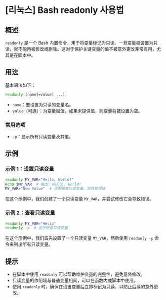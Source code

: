 # [리눅스] Bash readonly 사용법

## 概述
`readonly` 是一个 Bash 内置命令，用于将变量标记为只读。一旦变量被设置为只读，就不能再被修改或删除。这对于保护关键变量的值不被意外更改非常有用，尤其是在脚本中。

## 用法
基本语法如下：
```bash
readonly [name[=value] ...]
```
- `name`：要设置为只读的变量名。
- `value`（可选）：为变量赋值。如果未提供值，则变量将被设置为空。

### 常用选项
- `-p`：显示所有只读变量及其值。

## 示例
### 示例 1：设置只读变量
```bash
readonly MY_VAR="Hello, World!"
echo $MY_VAR  # 输出: Hello, World!
MY_VAR="New Value"  # 试图修改只读变量，将导致错误
```
在这个示例中，我们创建了一个只读变量 `MY_VAR`，并尝试修改它会导致错误。

### 示例 2：查看只读变量
```bash
readonly MY_VAR="Hello"
readonly -p  # 显示所有只读变量
```
在这个示例中，我们首先设置了一个只读变量 `MY_VAR`，然后使用 `readonly -p` 命令来列出所有只读变量。

## 提示
- 在脚本中使用 `readonly` 可以帮助维护变量的完整性，避免意外修改。
- 只读变量的作用域与普通变量相同，可以在函数内或脚本中使用。
- 使用 `readonly` 时，确保在设置变量后立即标记为只读，以防止后续的意外更改。